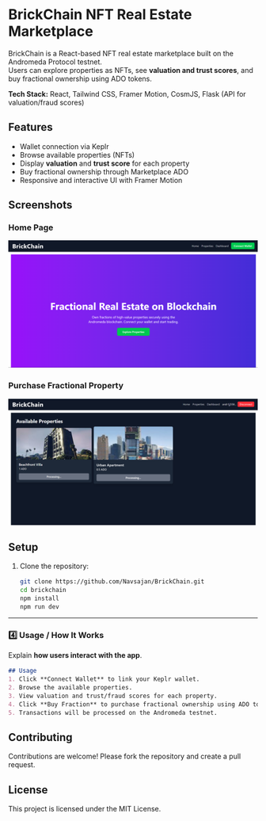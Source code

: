 # BrickChain NFT Real Estate Marketplace

BrickChain is a React-based NFT real estate marketplace built on the Andromeda Protocol testnet.  
Users can explore properties as NFTs, see **valuation and trust scores**, and buy fractional ownership using ADO tokens.  

**Tech Stack:** React, Tailwind CSS, Framer Motion, CosmJS, Flask (API for valuation/fraud scores)
## Features
- Wallet connection via Keplr
- Browse available properties (NFTs)
- Display **valuation** and **trust score** for each property
- Buy fractional ownership through Marketplace ADO
- Responsive and interactive UI with Framer Motion

## Screenshots
### Home Page
![Home Page](screenshots/homepage.png)

### Purchase Fractional Property
![Buy Fraction](screenshots/buying.png)
## Setup

1. Clone the repository:
   ```bash
   git clone https://github.com/Navsajan/BrickChain.git
   cd brickchain
   npm install
   npm run dev

---

### 4️⃣ Usage / How It Works
Explain **how users interact with the app**.

```markdown
## Usage
1. Click **Connect Wallet** to link your Keplr wallet.
2. Browse the available properties.
3. View valuation and trust/fraud scores for each property.
4. Click **Buy Fraction** to purchase fractional ownership using ADO tokens.
5. Transactions will be processed on the Andromeda testnet.
```
## Contributing
Contributions are welcome! Please fork the repository and create a pull request.

## License
This project is licensed under the MIT License.
 
